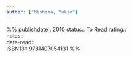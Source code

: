 ```yaml
---
author: ["Mishima, Yukio"]
---
```

%%
publishdate:: 2010
status:: To Read
rating::  
notes::  
date-read::  
ISBN13:: 9781407054131
%%